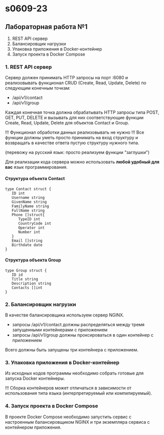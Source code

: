 # s0609-23

## Лабораторная работа №1

1. REST API сервер
2. Балансировщик нагрузки
3. Упаковка приложения в Docker-контейнер
4. Запуск проекта в Docker Compose

### 1. REST API сервер

Сервер должен принимать HTTP запросы на порт :6080 и реализовывать функционал CRUD (Create, Read, Update, Delete) по следующим конечным точкам:
* /api/v1/contact
* /api/v1/group

Каждая конечная точка должна обрабатывать HTTP запросы типа POST, GET, PUT, DELETE и вызывать для них соответствующие функции Create, Read, Update, Delete для объектов Contact и Group.

!!! Функционал обработки данных реализовывать не нужно !!!
Все функции должны уметь просто принимать на вход структуру и возвращать в качестве ответа пустую структуру нужного типа.

(перевожу на русский язык: просто реализуем функции "заглушки")

Для реализации кода сервера можно использовать __любой удобный для вас__ язык программирования.

#### Структура объекта Contact

```
type Contact struct {
   ID int
   Username string
   GivenName string
   FamilyName string
   FullName string
   Phone []struct{
      TypeID int
      CountryCode int
      Operator int
      Number int
   }
   Email []string
   Birthdate date
}
```

#### Структура объекта Group

```
type Group struct {
   ID id
   Title string
   Description string
   Contacts []int
}
```

### 2. Балансировщик нагрузки

В качестве балансировщика используем сервер NGINX. 

* запросы /api/v1/contact должны распределяться между тремя запущенными контейнерами с приложением
* запросы /api/v1/group должны проксироваться в один контейнер с приложением

Всего должны быть запущены три контейнера с приложением.

### 3. Упаковка приложения в Docker-контейнер

Из исходных кодов программы необходимо собрать готовые для запуска Docker контейнеры.

!!! Сборка контейнеров может отличаться в зависимости от использования типа языка (интерпретируемый или компилируемый).

### 4. Запуск проекта в Docker Compose

В проекте Docker Compose необходимо запустить сервис с настроенным балансировщиком NGINX и три экземпляра сервиса с контейнером приложения.
